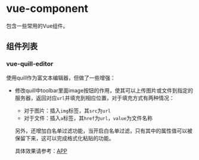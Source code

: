 # vue-component

包含一些常用的Vue组件。

## 组件列表

### vue-quill-editor

使用quill作为富文本编辑器，但做了一些增强：

- 修改quill中toolbar里面image按钮的作用，使其可以上传图片或文件到指定的服务器，返回对应`url`并填充到相应位置，对于填充方式有两种情况：

  - 对于图片：插入`img`标签，其`src`为`url`
  - 对于文件：插入`a`标签，其`href`为`url`，`value`为文件名称

  另外，还增加白名单过滤功能，当开启白名单过滤，只有其中的属性值可以被保留下来，这可以完成格式化粘贴的功能。

  具体效果请参考：[APP](./src/App.vue)
